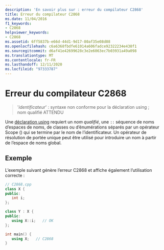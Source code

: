 ```yaml
---
description: 'En savoir plus sur : erreur du compilateur C2868'
title: Erreur du compilateur C2868
ms.date: 11/04/2016
f1_keywords:
- C2868
helpviewer_keywords:
- C2868
ms.assetid: 6ff5837b-e66d-44d1-9d17-80af35e08d08
ms.openlocfilehash: c6a6368fbdfe61014a606fadce92322234e438f1
ms.sourcegitcommit: d6af41e42699628c3e2e6063ec7b03931a49a098
ms.translationtype: MT
ms.contentlocale: fr-FR
ms.lasthandoff: 12/11/2020
ms.locfileid: "97333787"
---
```

# <a name="compiler-error-c2868"></a>Erreur du compilateur C2868

> '*identificateur*' : syntaxe non conforme pour la déclaration using ; nom qualifié ATTENDU

Une [déclaration using](../../cpp/using-declaration.md) requiert un *nom qualifié*, une `::` séquence de noms d’espaces de noms, de classes ou d’énumérations séparés par un opérateur Scope () qui se termine par le nom de l’identificateur. Un opérateur de résolution de portée unique peut être utilisé pour introduire un nom à partir de l’espace de noms global.

## <a name="example"></a>Exemple

L’exemple suivant génère l’erreur C2868 et affiche également l’utilisation correcte :

```cpp
// C2868.cpp
class X {
public:
   int i;
};

class Y : X {
public:
   using X::i;   // OK
};

int main() {
   using X;   // C2868
}
```
